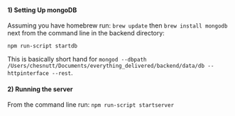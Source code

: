 #### 1) Setting Up mongoDB
Assuming you have homebrew run:
`
brew update
`
then
`
brew install mongodb
`
next from the command line in the backend directory:

`npm run-script startdb`

This is basically short hand for `mongod --dbpath /Users/chesnutt/Documents/everything_delivered/backend/data/db --httpinterface --rest`.

#### 2) Running the server

From the command line run: `npm run-script startserver`
